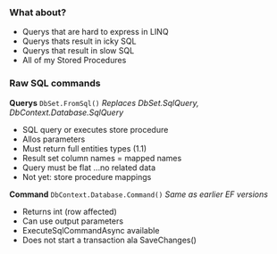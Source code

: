 ### What about? ###

* Querys that are hard to express in LINQ
* Querys thats result in icky SQL
* Querys that result in slow SQL
* All of my Stored Procedures

### Raw SQL commands ###

__Querys__
`DbSet.FromSql()`
_Replaces DbSet.SqlQuery, DbContext.Database.SqlQuery_

* SQL query or executes store procedure
* Allos parameters
* Must return full entities types (1.1)
* Result set column names = mapped names
* Query must be flat ...no related data
* Not yet: store procedure mappings

__Command__
`DbContext.Database.Command()`
_Same as earlier EF versions_

* Returns int (row affected)
* Can use output parameters
* ExecuteSqlCommandAsync available
* Does not start a transaction  ala SaveChanges()